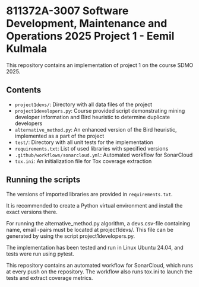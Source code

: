 # 811372A-3007 Software Development, Maintenance and Operations 2025 Project 1 - Eemil Kulmala

This repository contains an implementation of project 1 on the course SDMO 2025.

## Contents

- `project1devs/`: Directory with all data files of the project
- `project1developers.py`: Course provided script demonstrating mining developer information and Bird heuristic to determine duplicate developers
- `alternative_method.py`: An enhanced version of the Bird heuristic, implemented as a part of the project
- `test/`: Directory with all unit tests for the implementation
- `requirements.txt`: List of used libraries with specified versions
- `.github/workflows/sonarcloud.yml`: Automated workflow for SonarCloud
- `tox.ini`: An initialization file for Tox coverage extraction


## Running the scripts

The versions of imported libraries are provided in `requirements.txt`.

It is recommended to create a Python virtual environment and install the exact versions there.

For running the alternative_method.py algorithm, a devs.csv-file containing name, email -pairs must be located at project1devs/. This file can be generated by using the script project1developers.py.

The implementation has been tested and run in Linux Ubuntu 24.04, and tests were run using pytest.

This repository contains an automated workflow for SonarCloud, which runs at every push on the repository. The workflow also runs tox.ini to launch the tests and extract coverage metrics.
